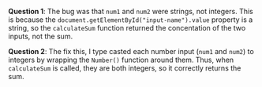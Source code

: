 **Question 1**:
The bug was that `num1` and `num2` were strings, not integers. This is because the `document.getElementById("input-name").value` property is a string, so the `calculateSum` function returned the concentation of the two inputs, not the sum.

**Question 2**:
The fix this, I type casted each number input (`num1` and `num2`) to integers by wrapping the `Number()` function around them. Thus, when `calculateSum` is called, they are both integers, so it correctly returns the sum.
